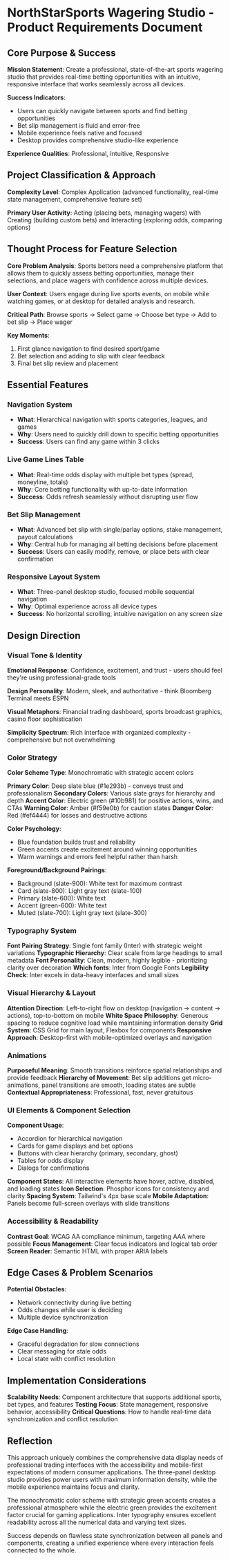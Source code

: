 # NorthStarSports Wagering Studio - Product Requirements Document

## Core Purpose & Success

**Mission Statement**: Create a professional, state-of-the-art sports wagering studio that provides real-time betting opportunities with an intuitive, responsive interface that works seamlessly across all devices.

**Success Indicators**: 
- Users can quickly navigate between sports and find betting opportunities
- Bet slip management is fluid and error-free
- Mobile experience feels native and focused
- Desktop provides comprehensive studio-like experience

**Experience Qualities**: Professional, Intuitive, Responsive

## Project Classification & Approach

**Complexity Level**: Complex Application (advanced functionality, real-time state management, comprehensive feature set)

**Primary User Activity**: Acting (placing bets, managing wagers) with Creating (building custom bets) and Interacting (exploring odds, comparing options)

## Thought Process for Feature Selection

**Core Problem Analysis**: Sports bettors need a comprehensive platform that allows them to quickly assess betting opportunities, manage their selections, and place wagers with confidence across multiple devices.

**User Context**: Users engage during live sports events, on mobile while watching games, or at desktop for detailed analysis and research.

**Critical Path**: Browse sports → Select game → Choose bet type → Add to bet slip → Place wager

**Key Moments**: 
1. First glance navigation to find desired sport/game
2. Bet selection and adding to slip with clear feedback
3. Final bet slip review and placement

## Essential Features

### Navigation System
- **What**: Hierarchical navigation with sports categories, leagues, and games
- **Why**: Users need to quickly drill down to specific betting opportunities
- **Success**: Users can find any game within 3 clicks

### Live Game Lines Table
- **What**: Real-time odds display with multiple bet types (spread, moneyline, totals)
- **Why**: Core betting functionality with up-to-date information
- **Success**: Odds refresh seamlessly without disrupting user flow

### Bet Slip Management
- **What**: Advanced bet slip with single/parlay options, stake management, payout calculations
- **Why**: Central hub for managing all betting decisions before placement
- **Success**: Users can easily modify, remove, or place bets with clear confirmation

### Responsive Layout System
- **What**: Three-panel desktop studio, focused mobile sequential navigation
- **Why**: Optimal experience across all device types
- **Success**: No horizontal scrolling, intuitive navigation on any screen size

## Design Direction

### Visual Tone & Identity

**Emotional Response**: Confidence, excitement, and trust - users should feel they're using professional-grade tools

**Design Personality**: Modern, sleek, and authoritative - think Bloomberg Terminal meets ESPN

**Visual Metaphors**: Financial trading dashboard, sports broadcast graphics, casino floor sophistication

**Simplicity Spectrum**: Rich interface with organized complexity - comprehensive but not overwhelming

### Color Strategy

**Color Scheme Type**: Monochromatic with strategic accent colors

**Primary Color**: Deep slate blue (#1e293b) - conveys trust and professionalism
**Secondary Colors**: Various slate grays for hierarchy and depth
**Accent Color**: Electric green (#10b981) for positive actions, wins, and CTAs
**Warning Color**: Amber (#f59e0b) for caution states
**Danger Color**: Red (#ef4444) for losses and destructive actions

**Color Psychology**: 
- Blue foundation builds trust and reliability
- Green accents create excitement around winning opportunities  
- Warm warnings and errors feel helpful rather than harsh

**Foreground/Background Pairings**:
- Background (slate-900): White text for maximum contrast
- Card (slate-800): Light gray text (slate-100)
- Primary (slate-600): White text  
- Accent (green-600): White text
- Muted (slate-700): Light gray text (slate-300)

### Typography System

**Font Pairing Strategy**: Single font family (Inter) with strategic weight variations
**Typographic Hierarchy**: Clear scale from large headings to small metadata
**Font Personality**: Clean, modern, highly legible - prioritizing clarity over decoration
**Which fonts**: Inter from Google Fonts
**Legibility Check**: Inter excels in data-heavy interfaces and small sizes

### Visual Hierarchy & Layout

**Attention Direction**: Left-to-right flow on desktop (navigation → content → actions), top-to-bottom on mobile
**White Space Philosophy**: Generous spacing to reduce cognitive load while maintaining information density
**Grid System**: CSS Grid for main layout, Flexbox for components
**Responsive Approach**: Desktop-first with mobile-optimized overlays and navigation

### Animations

**Purposeful Meaning**: Smooth transitions reinforce spatial relationships and provide feedback
**Hierarchy of Movement**: Bet slip additions get micro-animations, panel transitions are smooth, loading states are subtle
**Contextual Appropriateness**: Professional, fast, never gratuitous

### UI Elements & Component Selection

**Component Usage**:
- Accordion for hierarchical navigation
- Cards for game displays and bet options
- Buttons with clear hierarchy (primary, secondary, ghost)
- Tables for odds display
- Dialogs for confirmations

**Component States**: All interactive elements have hover, active, disabled, and loading states
**Icon Selection**: Phosphor icons for consistency and clarity
**Spacing System**: Tailwind's 4px base scale
**Mobile Adaptation**: Panels become full-screen overlays with slide transitions

### Accessibility & Readability

**Contrast Goal**: WCAG AA compliance minimum, targeting AAA where possible
**Focus Management**: Clear focus indicators and logical tab order
**Screen Reader**: Semantic HTML with proper ARIA labels

## Edge Cases & Problem Scenarios

**Potential Obstacles**:
- Network connectivity during live betting
- Odds changes while user is deciding
- Multiple device synchronization

**Edge Case Handling**:
- Graceful degradation for slow connections
- Clear messaging for stale odds
- Local state with conflict resolution

## Implementation Considerations

**Scalability Needs**: Component architecture that supports additional sports, bet types, and features
**Testing Focus**: State management, responsive behavior, accessibility
**Critical Questions**: How to handle real-time data synchronization and conflict resolution

## Reflection

This approach uniquely combines the comprehensive data display needs of professional trading interfaces with the accessibility and mobile-first expectations of modern consumer applications. The three-panel desktop studio provides power users with maximum information density, while the mobile experience maintains focus and clarity.

The monochromatic color scheme with strategic green accents creates a professional atmosphere while the electric green provides the excitement factor crucial for gaming applications. Inter typography ensures excellent readability across all the numerical data and varying text sizes.

Success depends on flawless state synchronization between all panels and components, creating a unified experience where every interaction feels connected to the whole.